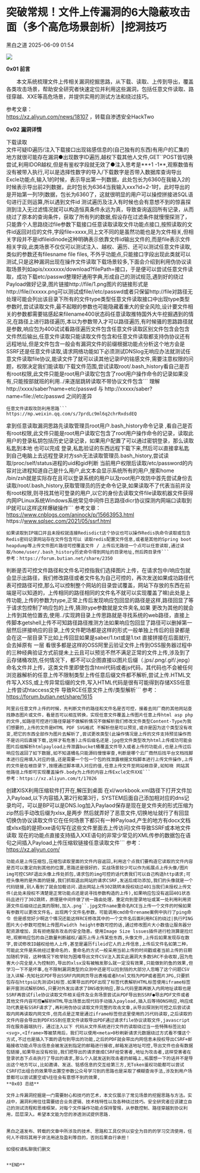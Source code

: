 #  突破常规！文件上传漏洞的6大隐蔽攻击面（多个高危场景剖析）|挖洞技巧  
 黑白之道   2025-06-09 01:54  
  
![](https://mmbiz.qpic.cn/mmbiz_gif/3xxicXNlTXLicwgPqvK8QgwnCr09iaSllrsXJLMkThiaHibEntZKkJiaicEd4ibWQxyn3gtAWbyGqtHVb0qqsHFC9jW3oQ/640?wx_fmt=gif "")  
  
**0x01 前言**  
  
       本文系统梳理文件上传相关漏洞挖掘思路，从下载、读取、上传到导出，覆盖各类攻击场景，帮助安全研究者快速定位并利用这些漏洞，包括任意文件读取、路径穿越、XXE等高危场景，并提供实用的测试方法和绕过技巧。  
  
参考文章：  
https://xz.aliyun.com/news/18107 ，转载自渗透安全HackTwo  
  
**0x02 漏洞详情**  
  
下载读取  
文件可疑ID遍历/注入下载接口出现铭感信息的(自己独有的东西)有用户的汇集的地方就很可能存在漏洞●出现数字ID遍历,越权下载其他人文件,GET``POST皆切换尝试,利用IDOR越权,但是有鉴权字段就无效了●注入思考是**+1 -1**,观察数值有没有被带入执行,可以是选择性数字的导入/下载数字是否带入数据库查询导出Excle功能点,输入1的时候，表示导出第一列数据，此处包长为6360在我输入2的时候表示导出前2列数据，此时包长为6364当我输入xxx?id=2-1时，此时导出的是开始第一列1列数据，包长为6360了，这就很明显的用户可以操控拼接进SQL语句进行正则运算,所以遇到文件id 测试遍历及注入有时候也会有意想不到的惊喜探测到注入无过滤情况就可以构造恒真条件永远为真，导致查询返回所有记录，从而绕过了原本的查询条件，获取了所有列的数据,假设存在过滤条件就慢慢探测了，只能靠个人思路绕过file参数下载接口任意读取读取文件功能点接口,按照读取的文件id返回对应的文件,字段file=xxxx,同上文不同的是虽然功能也是为文件相关,但相关字段并不是idfileidinode这种明确表示依靠文件id输出文件的,而是file表示文件相关字段,此类场景不仅仅可以测试注入、越权、遍历、还可以测试任意文件读取,类似的参数还有filesname file files, 不外乎功能点,只能接口字段出现此类就可以测试,只是这种漏洞出现在操作文件读取下载场景较多,下面会介绍到利用伪协议读取场景列如apis/xxxxxxx/download?filePath=接口，于是便可以尝试任意文件读取，成功下载etc/passwd整理好通用字典,形成自己的测试规范,遇到好的绕过Payload做好记录,图片链接http://file/1.png图片的链接形式是http://file//xxxxx.png可以测试成file//etc/passwd或者只保留http://file对路径无处理可能会列出该目录下所有的文件type类型任意文件读取接口中出现type类型参数时,尝试读取文件,最不起眼的参数也可能隐藏着重大的安全风险,设计要文件相关的参数都需要铭感起来filename400状态码任意读取推特国外大牛挖掘遇到的情况,在路径上进行路径遍历,本以为参数带入才可以路径遍历,有时候骚的思路路径就是参数,响应包为400试试看路径遍历文件包含任意文件读取区别文件包含会包含文件然后输出,任意文件读取只能读取文件包含和任意文件读取都支持伪协议还有远程地址,但是文件包含一般会有漏洞文件的前缀根据功能点分析这个地方会是SSRF还是任意文件读取,请求网络功能如下必须测试DNSlog无响应办法就测试任意文件读取file协议,能读文件了就可以读其他记录IP的铭感文件,需要注意权限的问题，权限决定我们能读取/下载文件范围,尝试读取root/.bash_history看自己是否有root权限,此文件只能是root用户读取它包含了root用户操作命令的记录如果没有,只能按部就班的利用../来逐层跳转读取不带协议文件包含```
理解
http://xxxx/saber?name=etc/passwd
与
http://xxxxx/saber?name=file://etc/passwd
之间的差异
```  
任意文件读取攻防利用思路```
https://mp.weixin.qq.com/s/7prdLc9ml6q2chrRxdsdEQ
```  
拿到任意读取漏洞思路先读取管理员root用户.bash_history命令记录 ,看自己是否有root权限,此文件只能是root用户读取它包含了root用户操作命令的记录，读取此用户的登录私钥包括历史记录记录，如果用户配置了可以通过密钥登录，那么读取私匙到本地 也可以完成 登录,私匙验证的东西远程下载下来,然后可以直接拿私匙到自己电脑上去远程登录对方ssh无法读取管理员.bash_history,尝试读取/proc/self/status进程的uid和gid判断 当前用户权限后读取/etc/password的内容对比进程知道自己是什么用户,此文本会显示系统所有的用户,搜索home /bin/zsh就是实际存在且可以登录系统的用户以及root用户攻防中首先尝试身份去读取/root/.bash_history,获取管理员的历史命令记录,如果读取不了代表当前并没有root权限,则寻找其他可登录的用户,以它的身份去读取文件file读取机器文件获得内网IPLinux系统Windows系统常见中间件日志路径dicr协议探测内网端口读取到IP就可以这样这样爆破操作```
参考文章：
﻿https://www.cnblogs.com/aninock/p/15663953.html﻿
﻿h﻿ttps://www.sqlsec.com/2021/05/ssrf.html﻿
```  
如果读取到IP端口并且未授权就连接Redisdict这个协议也可以操作Redis执命令读取或包含Redis密码记录网站存在文件包含可以 读取redis配置文件信息,或者是其他的Spring boot heapdump等上传文件图片路径可控覆盖文件 / 上传后无路径一个点可以任意读取,通过读取/home/user/.bash_history历史命令得到网址的目录地址,然后跨目录传```
参考：https://forum.butian.net/share/2350
```  
判断是否可控文件路径和文件名可控指我们选择图片上传，在请求包中/响应包就会显示出路径，我们修改路径或者文件名为自己可控的，再次发送如果成功路径代表可控路径可控,那么可以控制整个网站的目录尝试覆盖，网站下存放的东西在前端是可以知道的，上传相同的路径相同的文件名不就可以实现覆盖了嘛)此处是上传功能,上传的参数为type,正常上传后发现响应包回显的路径是这样,路径回显了等于请求包控制了响应包的上传,猜测type参数就是文件夹名,如果 更改为其他的就会上传到其他位置去,使用../实现跨目录上传思路就是寻找系统的web路径，直接上传脚本getshell上传不可知路径路径推测方法如果响应包回显了路径可以删掉第一层然后拼接响应的目录,上传文件靶场都是这样的形式一般单独上传后的目录都是会在这一层目录下比如上传回显如果是saber/1.txt或是1.txt 直接拼接在后面就行,会去掉原有 一层 看很多都是这样的OSS阿里云验证文件上传到OSS服务器过程中的三种经典验证方式前提未上云且可以预览不然不满足正常的文件上传,涉及到了云存储桶攻防,任何情况下，都不可以企图直接以图片后缀（.jps/.png/.gif/.jepg）命名文件并上传，这类文件里即使包含html代码或者js代码，其代码也不会被任何浏览器解析的任意上传不限制类型上传任意后缀文件都不解析,尝试上传.HTML文件写入XSS,或上传异常后缀的文件,写入HTML代码是很有可能得到存储XSS任意上传尝试htaccess文件 导致RCE任意文件上传/类型解析```
参考：https://forum.butian.net/share/1615
```  
阿里云任意文件上传的时候，先判断文件的路径和文件名是否可控，接着去同厂商的其他网站查找静态图片或文件，看是否可以相互转换，实现任意文件覆盖上传图片任意上传html asp php的文件,如路径可控进行路径穿越不做解析情况不做解析我们修改文件类型Content-Type为我们想要的,上传的文件是HTML PDF SVG格式 不解析但是可以预览,或许是因为这个类型没有改变,把它的东西全部作为图片去解析了,尝试更改类型(此操作情况是上传的文件支持预览操作而不是访问后直接下载,这样才有危害)上传后缀名还是.jpg但文件类型改为html上传成功可能会图片后缀解析htmlpayload上传泄露bucket桶覆盖文件导入或者上传的功能点,也是上传过后响应包返回了如下数据,如不知道桶名只能源码慢慢审查,判断是哪个云厂商然后找平台文档找脚本进行应用填入对应的值,还是需要一个包一个包的找泄露根据文档脚本进行上传文件操作,上传的文件是在根目录下,按理通过脚本填入对应的值,任意上传文件至网站根目录,如知晓 网站其他路径上传即可实现覆盖操作.body为上传的内容上传Excle文件XXE```
参考：https://xz.aliyun.com/t/17026
```  
创建XlSX利用压缩软件打开在,解压到桌面 在xl/workbook.xml路径下打开文件加入Payload,以下内容插入第2行和第3行，SYSTEM后面自己添加相对应的dns记录均可，可以是BP可以是DNS.log加入Paylaod保存是现在是文件夹的形式压缩为zip然后手动改后缀为xlsx,是两步 然后就弄好了恶意文件,切换地址就行了有回显切换伪协议读取文件它在任何场景下都只有一种Payload,产生的地方有docx文档或xlsx指的是把xxe语句写在这些文件里面去上传访问)文件导致SSRF或本地文件读取 现在的功能点直接支持插入XXE语句的非常少常见的XML传参的数据包在语句之间插入Payload上传压缩软链接任意读取文件```
参考：https://xz.aliyun.com/
```  
功能点是上传压缩包,压缩包读取里面的文件内容返回,利用这个点我们要构造它读取的文件内容是否可以重定向到其他的位置,思路还是很好的，实战场景较少可以作为拓展点上传头像/图片img可控CSRF退出头像上传处抓包,请求包的img可控的话代表我们可以自己构造http请求;可控头像用的是外面的链接,我们抓取退出网站的请求CSRF,发送后成功添加,我们的头像就是一个代码链接,别人看到了就会加载访问.退出网站上传302跳转未授权绕过401当我们未授权上传文件(此处未授权不清楚是正常功能点还是说寻找参数构造的上传),如果响应包没有返回401状态码且进行了302跳转，原理是中间件做了统一路由处理，重定向到登录地址或某一处利用利用资源文件后缀绕过此类的限制,加入.png``.jpg文件name重命名RCE当上传一个文件的时候如果有参数可以更改文件名，出现两个文件名参数，可能调用cmd命令rename案例中执行了ping命令 但是感觉好少啊这个情况还能这样RCE修改其中的一个文件名后面利用RCE的绕过|执行PING图片大小参数可控制上传图片width height参数可控的话,通过修改图片大小数值让服务器分配资源增加，具有拒绝服务攻击的安全隐患。使用Image Size lssues插件进行检测算是捡烂吧,观察响应包的自己数量判断越权/遍历上传上传某些东西,头像文件,上传后如果发现存在数字,尝试修改ID越权给他人上传,甚至是遍历fileid它人的上传信息,上传后文件名如第二种，可能此文件是系统经过重命名的，重命名的方式一般采用当前上传的时间戳或者当前上传的日期加随机字段，这种情况下枚举较为困难导出文件CSV注入其实此漏洞大多数SRC不会收取,因为危害大小完全是人为控制的,导出的xlsx没有被触发那么就一定没有效果,只能做到钓鱼的效果,但学习一下不是坏事,在不限制漏洞类型的众测中还是可以捡到钱的大部分人忽略了这个问题CSV注入详解-先知社区PDF导出SSRF内网网页导出表格或者html文档为PDP或者图片JPG,只要抓包存在https以先测试H1标签.如果导出的PDF出现了标签代表解析HTML标签使用iframe标签新开窗测试解析DNS,只要对外发出请求了DNS收到响应,那么代码里面再嵌入内网地址读取也是SSRF再尝试file协议读取文件相关组件及业务场景尝试从PDF导出到SSRF●导出PDF文件或者其他文件内容可控●解析HTML导出场景出现代码手动插入payload,插入后等待DNS响应,响应成功代表是有SSRF请求了,再利用伪协议读取文件完整的攻击文章,从导出探测到可控之后尝试读取内网再读取内网文件,但亮点是正常是通过iframe标签但这里使用的JS代码读取,之后读取的文件内容会导出到PDFXSS到任意文件读取导出PDF通过请求file协议读取文件,javascript将在服务器端执行，通过注入以下 代码从文件系统进行文件的读取绕过当一些特殊标签比如<svg>,<Iframe>等被禁用后，我们可以使用<meta>0秒刷新请求元数据绕过方式看不懂这个方式,不过也是插入下面的语句到导出的功能,之后的PDF就会带出内网信息未授权导出CSRF+邮箱接收功能点导出信息会被发送到指定的邮箱进行接收,邮箱发送地址可控,导出文件也会有数据包链接,如果导出没有校验,我们把导出的请求做成CSRF给受害者,地址为攻击者,这样受害者在登录状态下点击执行了导出的请求,那么个人就发送到攻击者的邮箱上,拓展想一下的话并不是导出这个地方可以,比如邀请、发送、铭感信息的交互给第三方,无Token鉴权功能都可以尝试CSRF打出组合的效果导出置空参数公众号学习到的思路也是采取了模糊查询手法,涉及到用户场景都可以尝试置空或%往往会有意想不到的效果,  
**0x03 总结**  
  
文件上传漏洞挖掘是一门需要耐心和技巧的艺术，本文仅展示了常见场景的挖掘思路与方法。实战中，漏洞利用往往需要结合业务逻辑、技术栈特性以及各种绕过技巧。安全研究者应该建立自己的测试流程和思维框架，对每个文件操作功能点保持警惕，从参数控制、路径穿越到协议利用，层层深入。希望本文能为您的渗透测试提供思路.  
  
  
黑白之道发布、转载的文章中所涉及的技术、思路和工具仅供以安全为目的的学习交流使用，任何人不得将其用于非法用途及盈利等目的，否则后果自行承担！  
  
如侵权请私聊我们删文  
  
  
**END**  
  
  
